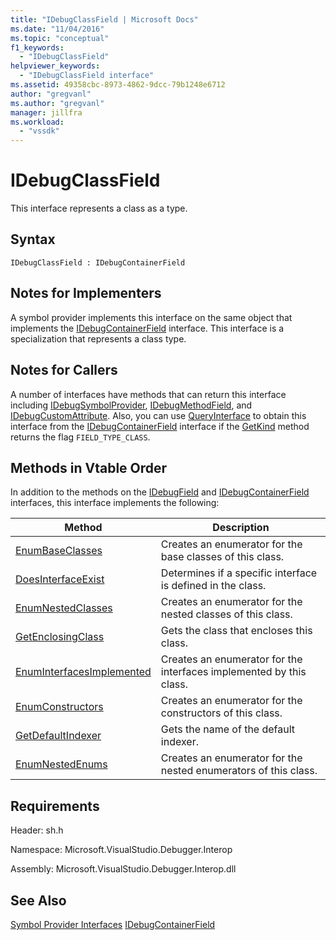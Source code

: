 ```yaml
---
title: "IDebugClassField | Microsoft Docs"
ms.date: "11/04/2016"
ms.topic: "conceptual"
f1_keywords:
  - "IDebugClassField"
helpviewer_keywords:
  - "IDebugClassField interface"
ms.assetid: 49358cbc-8973-4862-9dcc-79b1248e6712
author: "gregvanl"
ms.author: "gregvanl"
manager: jillfra
ms.workload:
  - "vssdk"
---
```

# IDebugClassField
This interface represents a class as a type.

## Syntax

```
IDebugClassField : IDebugContainerField
```

## Notes for Implementers
 A symbol provider implements this interface on the same object that implements the [IDebugContainerField](../../../extensibility/debugger/reference/idebugcontainerfield.md) interface. This interface is a specialization that represents a class type.

## Notes for Callers
 A number of interfaces have methods that can return this interface including [IDebugSymbolProvider](../../../extensibility/debugger/reference/idebugsymbolprovider.md), [IDebugMethodField](../../../extensibility/debugger/reference/idebugmethodfield.md), and [IDebugCustomAttribute](../../../extensibility/debugger/reference/idebugcustomattribute.md). Also, you can use [QueryInterface](/cpp/atl/queryinterface) to obtain this interface from the [IDebugContainerField](../../../extensibility/debugger/reference/idebugcontainerfield.md) interface if the [GetKind](../../../extensibility/debugger/reference/idebugfield-getkind.md) method returns the flag `FIELD_TYPE_CLASS`.

## Methods in Vtable Order
 In addition to the methods on the [IDebugField](../../../extensibility/debugger/reference/idebugfield.md) and [IDebugContainerField](../../../extensibility/debugger/reference/idebugcontainerfield.md) interfaces, this interface implements the following:

|Method|Description|
|------------|-----------------|
|[EnumBaseClasses](../../../extensibility/debugger/reference/idebugclassfield-enumbaseclasses.md)|Creates an enumerator for the base classes of this class.|
|[DoesInterfaceExist](../../../extensibility/debugger/reference/idebugclassfield-doesinterfaceexist.md)|Determines if a specific interface is defined in the class.|
|[EnumNestedClasses](../../../extensibility/debugger/reference/idebugclassfield-enumnestedclasses.md)|Creates an enumerator for the nested classes of this class.|
|[GetEnclosingClass](../../../extensibility/debugger/reference/idebugclassfield-getenclosingclass.md)|Gets the class that encloses this class.|
|[EnumInterfacesImplemented](../../../extensibility/debugger/reference/idebugclassfield-enuminterfacesimplemented.md)|Creates an enumerator for the interfaces implemented by this class.|
|[EnumConstructors](../../../extensibility/debugger/reference/idebugclassfield-enumconstructors.md)|Creates an enumerator for the constructors of this class.|
|[GetDefaultIndexer](../../../extensibility/debugger/reference/idebugclassfield-getdefaultindexer.md)|Gets the name of the default indexer.|
|[EnumNestedEnums](../../../extensibility/debugger/reference/idebugclassfield-enumnestedenums.md)|Creates an enumerator for the nested enumerators of this class.|

## Requirements
 Header: sh.h

 Namespace: Microsoft.VisualStudio.Debugger.Interop

 Assembly: Microsoft.VisualStudio.Debugger.Interop.dll

## See Also
 [Symbol Provider Interfaces](../../../extensibility/debugger/reference/symbol-provider-interfaces.md)
 [IDebugContainerField](../../../extensibility/debugger/reference/idebugcontainerfield.md)